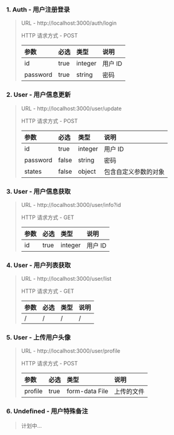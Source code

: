 ### 1. Auth - 用户注册登录

> URL - http://localhost:3000/auth/login
>
> HTTP 请求方式 - POST
>
> | 参数     | 必选 | 类型    | 说明    |
> | :------- | :--- | :------ | :------ |
> | id       | true | integer | 用户 ID |
> | password | true | string  | 密码    |

### 2. User - 用户信息更新

> URL - http://localhost:3000/user/update
>
> HTTP 请求方式 - POST
>
> | 参数     | 必选  | 类型    | 说明                 |
> | :------- | :---- | :------ | :------------------- |
> | id       | true  | integer | 用户 ID              |
> | password | false | string  | 密码                 |
> | states   | false | object  | 包含自定义参数的对象 |

### 3. User - 用户信息获取

> URL - http://localhost:3000/user/info?id
>
> HTTP 请求方式 - GET
>
> | 参数 | 必选 | 类型    | 说明    |
> | :--- | :--- | :------ | :------ |
> | id   | true | integer | 用户 ID |

### 4. User - 用户列表获取

> URL - http://localhost:3000/user/list
>
> HTTP 请求方式 - GET
>
> | 参数 | 必选 | 类型 | 说明 |
> | :--- | :--- | :--- | :--- |
> | /    | /    | /    | /    |

### 5. User - 上传用户头像

> URL - http://localhost:3000/user/profile
>
> HTTP 请求方式 - POST
>
> | 参数    | 必选 | 类型           | 说明       |
> | :------ | :--- | :------------- | :--------- |
> | profile | true | form-data File | 上传的文件 |

### 6. Undefined - 用户特殊备注

> 计划中...
